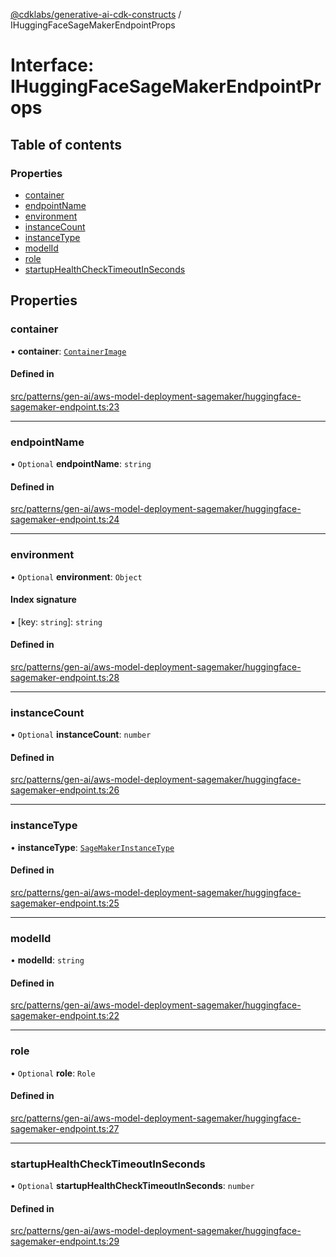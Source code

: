 [@cdklabs/generative-ai-cdk-constructs](../README.md) / IHuggingFaceSageMakerEndpointProps

# Interface: IHuggingFaceSageMakerEndpointProps

## Table of contents

### Properties

- [container](IHuggingFaceSageMakerEndpointProps.md#container)
- [endpointName](IHuggingFaceSageMakerEndpointProps.md#endpointname)
- [environment](IHuggingFaceSageMakerEndpointProps.md#environment)
- [instanceCount](IHuggingFaceSageMakerEndpointProps.md#instancecount)
- [instanceType](IHuggingFaceSageMakerEndpointProps.md#instancetype)
- [modelId](IHuggingFaceSageMakerEndpointProps.md#modelid)
- [role](IHuggingFaceSageMakerEndpointProps.md#role)
- [startupHealthCheckTimeoutInSeconds](IHuggingFaceSageMakerEndpointProps.md#startuphealthchecktimeoutinseconds)

## Properties

### container

• **container**: [`ContainerImage`](../classes/ContainerImage.md)

#### Defined in

[src/patterns/gen-ai/aws-model-deployment-sagemaker/huggingface-sagemaker-endpoint.ts:23](https://github.com/jstrunk/generative-ai-cdk-constructs/blob/29ef990/src/patterns/gen-ai/aws-model-deployment-sagemaker/huggingface-sagemaker-endpoint.ts#L23)

___

### endpointName

• `Optional` **endpointName**: `string`

#### Defined in

[src/patterns/gen-ai/aws-model-deployment-sagemaker/huggingface-sagemaker-endpoint.ts:24](https://github.com/jstrunk/generative-ai-cdk-constructs/blob/29ef990/src/patterns/gen-ai/aws-model-deployment-sagemaker/huggingface-sagemaker-endpoint.ts#L24)

___

### environment

• `Optional` **environment**: `Object`

#### Index signature

▪ [key: `string`]: `string`

#### Defined in

[src/patterns/gen-ai/aws-model-deployment-sagemaker/huggingface-sagemaker-endpoint.ts:28](https://github.com/jstrunk/generative-ai-cdk-constructs/blob/29ef990/src/patterns/gen-ai/aws-model-deployment-sagemaker/huggingface-sagemaker-endpoint.ts#L28)

___

### instanceCount

• `Optional` **instanceCount**: `number`

#### Defined in

[src/patterns/gen-ai/aws-model-deployment-sagemaker/huggingface-sagemaker-endpoint.ts:26](https://github.com/jstrunk/generative-ai-cdk-constructs/blob/29ef990/src/patterns/gen-ai/aws-model-deployment-sagemaker/huggingface-sagemaker-endpoint.ts#L26)

___

### instanceType

• **instanceType**: [`SageMakerInstanceType`](../classes/SageMakerInstanceType.md)

#### Defined in

[src/patterns/gen-ai/aws-model-deployment-sagemaker/huggingface-sagemaker-endpoint.ts:25](https://github.com/jstrunk/generative-ai-cdk-constructs/blob/29ef990/src/patterns/gen-ai/aws-model-deployment-sagemaker/huggingface-sagemaker-endpoint.ts#L25)

___

### modelId

• **modelId**: `string`

#### Defined in

[src/patterns/gen-ai/aws-model-deployment-sagemaker/huggingface-sagemaker-endpoint.ts:22](https://github.com/jstrunk/generative-ai-cdk-constructs/blob/29ef990/src/patterns/gen-ai/aws-model-deployment-sagemaker/huggingface-sagemaker-endpoint.ts#L22)

___

### role

• `Optional` **role**: `Role`

#### Defined in

[src/patterns/gen-ai/aws-model-deployment-sagemaker/huggingface-sagemaker-endpoint.ts:27](https://github.com/jstrunk/generative-ai-cdk-constructs/blob/29ef990/src/patterns/gen-ai/aws-model-deployment-sagemaker/huggingface-sagemaker-endpoint.ts#L27)

___

### startupHealthCheckTimeoutInSeconds

• `Optional` **startupHealthCheckTimeoutInSeconds**: `number`

#### Defined in

[src/patterns/gen-ai/aws-model-deployment-sagemaker/huggingface-sagemaker-endpoint.ts:29](https://github.com/jstrunk/generative-ai-cdk-constructs/blob/29ef990/src/patterns/gen-ai/aws-model-deployment-sagemaker/huggingface-sagemaker-endpoint.ts#L29)
